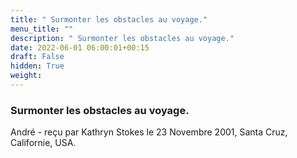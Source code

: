 ```yaml
---
title: " Surmonter les obstacles au voyage."
menu_title: ""
description: " Surmonter les obstacles au voyage."
date: 2022-06-01 06:00:01+00:15
draft: False
hidden: True
weight:
---
```

###  Surmonter les obstacles au voyage.

André - reçu par Kathryn Stokes le 23 Novembre 2001, Santa Cruz, Californie, USA.



